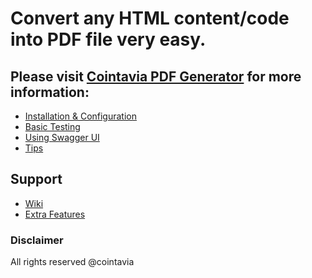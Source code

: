 
Convert any HTML content/code into PDF file very easy.
==========

## Please visit [Cointavia PDF Generator](https://pdf.cointavia.com) for more information:
- [Installation & Configuration](https://pdf.cointavia.com/composer)
- [Basic Testing](https://pdf.cointavia.com/testing)
- [Using Swagger UI](https://pdf.cointavia.com/api/documentation)
- [Tips](https://cointavia.com)

## Support
- [Wiki](https://github.com/cointavia/html-to-pdf-converter/wiki/Cointavia-HTML-to-PDF-Convertor)
- [Extra Features](https://github.com/cointavia)

### Disclaimer
All rights reserved @cointavia